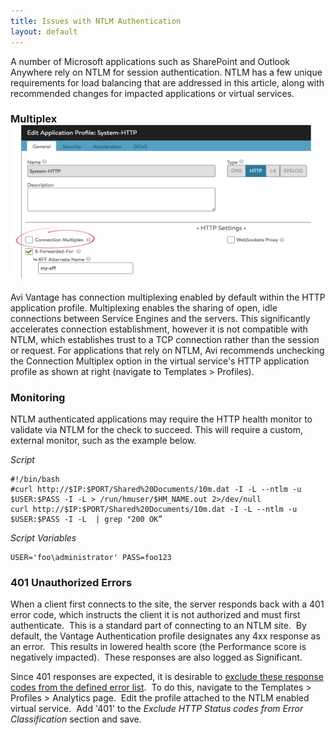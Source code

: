 ```yaml
---
title: Issues with NTLM Authentication
layout: default
---
```

A number of Microsoft applications such as SharePoint and Outlook Anywhere rely on NTLM for session authentication. NTLM has a few unique requirements for load balancing that are addressed in this article, along with recommended changes for impacted applications or virtual services.

### Multiplex<a href="img/Untitled.png"><img class="wp-image-8400 alignright" src="img/Untitled.png" alt="Untitled" width="481" height="246"></a>

Avi Vantage has connection multiplexing enabled by default within the HTTP application profile. Multiplexing enables the sharing of open, idle connections between Service Engines and the servers. This significantly accelerates connection establishment, however it is not compatible with NTLM, which establishes trust to a TCP connection rather than the session or request. For applications that rely on NTLM, Avi recommends unchecking the Connection Multiplex option in the virtual service's HTTP application profile as shown at right (navigate to Templates > Profiles).

### Monitoring

NTLM authenticated applications may require the HTTP health monitor to validate via NTLM for the check to succeed. This will require a custom, external monitor, such as the example below.

*Script*

<pre><code class="language-lua">#!/bin/bash
#curl http://$IP:$PORT/Shared%20Documents/10m.dat -I -L --ntlm -u $USER:$PASS -I -L &gt; /run/hmuser/$HM_NAME.out 2&gt;/dev/null
curl http://$IP:$PORT/Shared%20Documents/10m.dat -I -L --ntlm -u $USER:$PASS -I -L  | grep "200 OK”</code></pre>  

*Script Variables*

<pre><code class="language-lua">USER='foo\administrator' PASS=foo123</code></pre>  

<a name="401-lowers-performance-score"></a>

### 401 Unauthorized Errors

When a client first connects to the site, the server responds back with a 401 error code, which instructs the client it is not authorized and must first authenticate.  This is a standard part of connecting to an NTLM site.  By default, the Vantage Authentication profile designates any 4xx response as an error.  This results in lowered health score (the Performance score is negatively impacted).  These responses are also logged as Significant.

Since 401 responses are expected, it is desirable to <a href="/excluding-unwanted-messages-from-client-logs/">exclude these response codes from the defined error list</a>.  To do this, navigate to the Templates > Profiles > Analytics page.  Edit the profile attached to the NTLM enabled virtual service.  Add '401' to the *Exclude HTTP Status codes from Error Classification* section and save.

